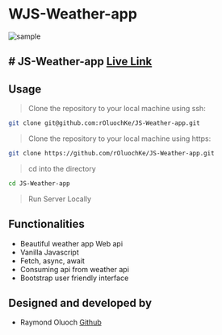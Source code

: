 # WJS-Weather-app

![sample](src/assets/images/readme.png)

## # JS-Weather-app [Live Link]()

## Usage

> Clone the repository to your local machine using ssh:

```bash
git clone git@github.com:rOluochKe/JS-Weather-app.git
```

> Clone the repository to your local machine using https:

```bash
git clone https://github.com/rOluochKe/JS-Weather-app.git
```

> cd into the directory

```bash
cd JS-Weather-app
```

> Run Server Locally

## Functionalities

- Beautiful weather app Web api
- Vanilla Javascript
- Fetch, async, await
- Consuming api from weather api
- Bootstrap user friendly interface

## Designed and developed by
- Raymond Oluoch [Github](https://github.com/rOluochKe)